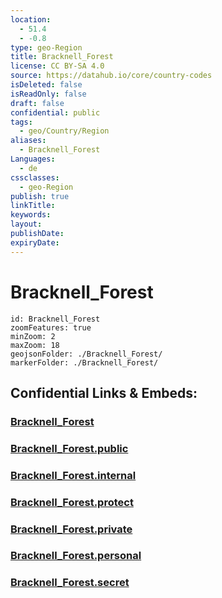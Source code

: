 ```yaml
---
location:
  - 51.4
  - -0.8
type: geo-Region
title: Bracknell_Forest
license: CC BY-SA 4.0
source: https://datahub.io/core/country-codes
isDeleted: false
isReadOnly: false
draft: false
confidential: public
tags:
  - geo/Country/Region
aliases:
  - Bracknell_Forest
Languages:
  - de
cssclasses:
  - geo-Region
publish: true
linkTitle:
keywords:
layout:
publishDate:
expiryDate:
---
```


# Bracknell_Forest

```leaflet
id: Bracknell_Forest
zoomFeatures: true 
minZoom: 2 
maxZoom: 18
geojsonFolder: ./Bracknell_Forest/
markerFolder: ./Bracknell_Forest/
```


## Confidential Links & Embeds: 

### [Bracknell_Forest](/_Standards/Earth/Continent/Europe/Europe~North/UK/England/Regions~England/South_East_England/Berkshire,County/Bracknell_Forest.md) 

### [Bracknell_Forest.public](/_public/Earth/Continent/Europe/Europe~North/UK/England/Regions~England/South_East_England/Berkshire,County/Bracknell_Forest.public.md) 

### [Bracknell_Forest.internal](/_internal/Earth/Continent/Europe/Europe~North/UK/England/Regions~England/South_East_England/Berkshire,County/Bracknell_Forest.internal.md) 

### [Bracknell_Forest.protect](/_protect/Earth/Continent/Europe/Europe~North/UK/England/Regions~England/South_East_England/Berkshire,County/Bracknell_Forest.protect.md) 

### [Bracknell_Forest.private](/_private/Earth/Continent/Europe/Europe~North/UK/England/Regions~England/South_East_England/Berkshire,County/Bracknell_Forest.private.md) 

### [Bracknell_Forest.personal](/_personal/Earth/Continent/Europe/Europe~North/UK/England/Regions~England/South_East_England/Berkshire,County/Bracknell_Forest.personal.md) 

### [Bracknell_Forest.secret](/_secret/Earth/Continent/Europe/Europe~North/UK/England/Regions~England/South_East_England/Berkshire,County/Bracknell_Forest.secret.md)

